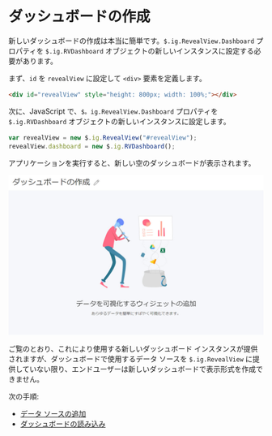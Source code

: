 # ダッシュボードの作成

新しいダッシュボードの作成は本当に簡単です。`$.ig.RevealView.Dashboard` プロパティを `$.ig.RVDashboard` オブジェクトの新しいインスタンスに設定する必要があります。

まず、`id` を `revealView` に設定して `<div>` 要素を定義します。
```html
<div id="revealView" style="height: 800px; width: 100%;"></div>
```

次に、JavaScript で、`$。ig.RevealView.Dashboard` プロパティを `$.ig.RVDashboard` オブジェクトの新しいインスタンスに設定します。
```javascript
var revealView = new $.ig.RevealView("#revealView");
revealView.dashboard = new $.ig.RVDashboard();
```

アプリケーションを実行すると、新しい空のダッシュボードが表示されます。

![](images/creating-dashboards.jpg)

ご覧のとおり、これにより使用する新しいダッシュボード インスタンスが提供されますが、ダッシュボードで使用するデータ ソースを `$.ig.RevealView` に提供していない限り、エンドユーザーは新しいダッシュボードで表示形式を作成できません。

次の手順:
- [データ ソースの追加](adding-data-sources/in-memory-data.md)
- [ダッシュボードの読み込み](loading-dashboards.md)